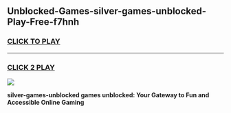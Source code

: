 
## Unblocked-Games-silver-games-unblocked-Play-Free-f7hnh
<h3>
<a href="https://premium76.site?title=silver-games-unblocked&ref=23A">CLICK TO PLAY</a></h3>
<hr>

<h3>
<a href="https://premium76.site?title=silver-games-unblocked&ref=23A">CLICK 2 PLAY</a>
  
</h3>

<a href="https://premium76.site?title=silver-games-unblocked&ref=23A"><img src="https://clearcache.store/games.png"></a>


**silver-games-unblocked games unblocked: Your Gateway to Fun and Accessible Online Gaming**
